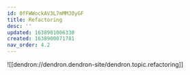 ```yaml
---
id: 0fFWWockAV3L7mMMJOyGF
title: Refactoring
desc: ''
updated: 1638901006330
created: 1638900071781
nav_order: 4.2
---
```


![[dendron://dendron.dendron-site/dendron.topic.refactoring]]